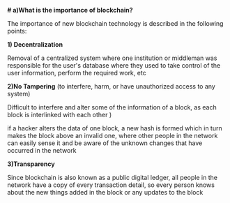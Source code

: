 **# a)What is the importance of blockchain?**

The importance of new blockchain technology is described in the following points:

**1) Decentralization**

Removal of a centralized system where one institution or middleman was responsible for the user's database where they used to take control of the user information, perform the required work, etc

**2)No Tampering** (to interfere, harm, or have unauthorized access to any system)

Difficult to interfere and alter some of the information of a block, as each block is interlinked with each other )

if a hacker alters the data of one block, a new hash is formed which in turn makes the block above an invalid one, where other people in the network can easily sense it and be aware of the unknown changes that have occurred in the network

**3)Transparency**

Since blockchain is also known as a public digital ledger, all people in the network have a copy of every transaction detail, so every person knows about the new things added in the block or any updates to the block
